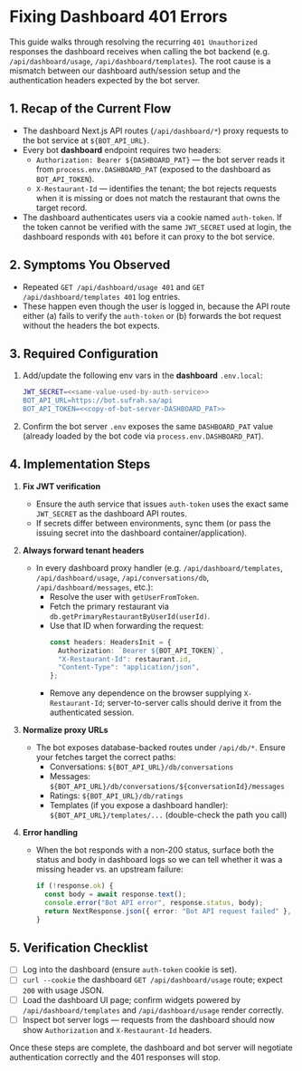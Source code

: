 # Fixing Dashboard 401 Errors

This guide walks through resolving the recurring `401 Unauthorized` responses the dashboard receives when calling the bot backend (e.g. `/api/dashboard/usage`, `/api/dashboard/templates`). The root cause is a mismatch between our dashboard auth/session setup and the authentication headers expected by the bot server.

## 1. Recap of the Current Flow
- The dashboard Next.js API routes (`/api/dashboard/*`) proxy requests to the bot service at `${BOT_API_URL}`.
- Every bot **dashboard** endpoint requires two headers:
  - `Authorization: Bearer ${DASHBOARD_PAT}` — the bot server reads it from `process.env.DASHBOARD_PAT` (exposed to the dashboard as `BOT_API_TOKEN`).
  - `X-Restaurant-Id` — identifies the tenant; the bot rejects requests when it is missing or does not match the restaurant that owns the target record.
- The dashboard authenticates users via a cookie named `auth-token`. If the token cannot be verified with the same `JWT_SECRET` used at login, the dashboard responds with `401` before it can proxy to the bot service.

## 2. Symptoms You Observed
- Repeated `GET /api/dashboard/usage 401` and `GET /api/dashboard/templates 401` log entries.
- These happen even though the user is logged in, because the API route either (a) fails to verify the `auth-token` or (b) forwards the bot request without the headers the bot expects.

## 3. Required Configuration
1. Add/update the following env vars in the **dashboard** `.env.local`:
   ```bash
   JWT_SECRET=<<same-value-used-by-auth-service>>
   BOT_API_URL=https://bot.sufrah.sa/api
   BOT_API_TOKEN=<<copy-of-bot-server-DASHBOARD_PAT>>
   ```
2. Confirm the bot server `.env` exposes the same `DASHBOARD_PAT` value (already loaded by the bot code via `process.env.DASHBOARD_PAT`).

## 4. Implementation Steps
1. **Fix JWT verification**
   - Ensure the auth service that issues `auth-token` uses the exact same `JWT_SECRET` as the dashboard API routes.
   - If secrets differ between environments, sync them (or pass the issuing secret into the dashboard container/application).

2. **Always forward tenant headers**
   - In every dashboard proxy handler (e.g. `/api/dashboard/templates`, `/api/dashboard/usage`, `/api/conversations/db`, `/api/dashboard/messages`, etc.):
     - Resolve the user with `getUserFromToken`.
     - Fetch the primary restaurant via `db.getPrimaryRestaurantByUserId(userId)`.
     - Use that ID when forwarding the request:
       ```ts
       const headers: HeadersInit = {
         Authorization: `Bearer ${BOT_API_TOKEN}`,
         "X-Restaurant-Id": restaurant.id,
         "Content-Type": "application/json",
       };
       ```
     - Remove any dependence on the browser supplying `X-Restaurant-Id`; server-to-server calls should derive it from the authenticated session.

3. **Normalize proxy URLs**
   - The bot exposes database-backed routes under `/api/db/*`. Ensure your fetches target the correct paths:
     - Conversations: `${BOT_API_URL}/db/conversations`
     - Messages: `${BOT_API_URL}/db/conversations/${conversationId}/messages`
     - Ratings: `${BOT_API_URL}/db/ratings`
     - Templates (if you expose a dashboard handler): `${BOT_API_URL}/templates/...` (double-check the path you call)

4. **Error handling**
   - When the bot responds with a non-200 status, surface both the status and body in dashboard logs so we can tell whether it was a missing header vs. an upstream failure:
     ```ts
     if (!response.ok) {
       const body = await response.text();
       console.error("Bot API error", response.status, body);
       return NextResponse.json({ error: "Bot API request failed" }, response.status);
     }
     ```

## 5. Verification Checklist
- [ ] Log into the dashboard (ensure `auth-token` cookie is set).
- [ ] `curl --cookie` the dashboard `GET /api/dashboard/usage` route; expect `200` with usage JSON.
- [ ] Load the dashboard UI page; confirm widgets powered by `/api/dashboard/templates` and `/api/dashboard/usage` render correctly.
- [ ] Inspect bot server logs — requests from the dashboard should now show `Authorization` and `X-Restaurant-Id` headers.

Once these steps are complete, the dashboard and bot server will negotiate authentication correctly and the 401 responses will stop.
